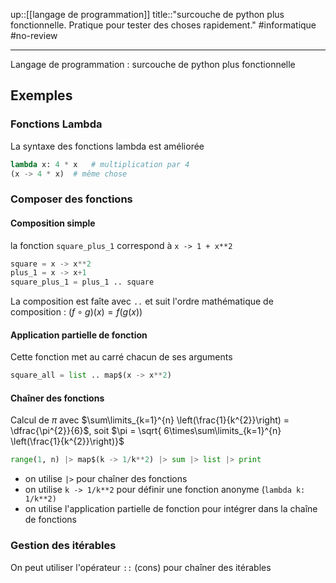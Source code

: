 up::[[langage de programmation]]
title::"surcouche de python plus fonctionnelle. Pratique pour tester des choses rapidement."
#informatique #no-review 

---
Langage de programmation : surcouche de python plus fonctionnelle

## Exemples

### Fonctions Lambda
La syntaxe des fonctions lambda est améliorée
```python
lambda x: 4 * x   # multiplication par 4
(x -> 4 * x)  # même chose 
```


### Composer des fonctions

#### Composition simple
la fonction `square_plus_1` correspond à `x -> 1 + x**2`
```python 
square = x -> x**2
plus_1 = x -> x+1
square_plus_1 = plus_1 .. square
```
La composition est faîte avec `..` et suit l'ordre mathématique de composition : $(f \circ g)(x) = f(g(x))$

#### Application partielle de fonction
Cette fonction met au carré chacun de ses arguments
```python
square_all = list .. map$(x -> x**2)
```

#### Chaîner des fonctions

Calcul de $\pi$ avec $\sum\limits_{k=1}^{n} \left(\frac{1}{k^{2}}\right) = \dfrac{\pi^{2}}{6}$, soit $\pi = \sqrt{ 6\times\sum\limits_{k=1}^{n} \left(\frac{1}{k^{2}}\right)}$
```python
range(1, n) |> map$(k -> 1/k**2) |> sum |> list |> print
```
 - on utilise `|>` pour chaîner des fonctions
 - on utilise `k -> 1/k**2` pour définir une fonction anonyme (`lambda k: 1/k**2)`
 - on utilise l'application partielle de fonction pour intégrer dans la chaîne de fonctions

### Gestion des itérables
On peut utiliser l'opérateur `::` (cons) pour chaîner des itérables


